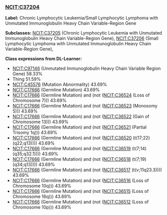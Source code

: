 
### [NCIT:C37204](http://purl.obolibrary.org/obo/NCIT_C37204)
**Label:** Chronic Lymphocytic Leukemia/Small Lymphocytic Lymphoma with Unmutated Immunoglobulin Heavy Chain Variable-Region Gene

**Subclasses:** [NCIT:C37205](http://purl.obolibrary.org/obo/NCIT_C37205) (Chronic Lymphocytic Leukemia with Unmutated Immunoglobulin Heavy Chain Variable-Region Gene), [NCIT:C37206](http://purl.obolibrary.org/obo/NCIT_C37206) (Small Lymphocytic Lymphoma with Unmutated Immunoglobulin Heavy Chain Variable-Region Gene), 

**Class expressions from DL-Learner:**

- [NCIT:C97146](http://purl.obolibrary.org/obo/NCIT_C97146) (Unmutated Immunoglobulin Heavy Chain Variable Region Gene) 58.33%
- Thing 51.59%
- [NCIT:C45576](http://purl.obolibrary.org/obo/NCIT_C45576) (Mutation Abnormality) 43.69%
- [NCIT:C17666](http://purl.obolibrary.org/obo/NCIT_C17666) (Germline Mutation) 43.69%
- [NCIT:C17666](http://purl.obolibrary.org/obo/NCIT_C17666) (Germline Mutation) and (not ([NCIT:C36524](http://purl.obolibrary.org/obo/NCIT_C36524) (Loss of Chromosome 7))) 43.69%
- [NCIT:C17666](http://purl.obolibrary.org/obo/NCIT_C17666) (Germline Mutation) and (not ([NCIT:C36523](http://purl.obolibrary.org/obo/NCIT_C36523) (Monosomy 5))) 43.69%
- [NCIT:C17666](http://purl.obolibrary.org/obo/NCIT_C17666) (Germline Mutation) and (not ([NCIT:C36522](http://purl.obolibrary.org/obo/NCIT_C36522) (Gain of Chromosome 13))) 43.69%
- [NCIT:C17666](http://purl.obolibrary.org/obo/NCIT_C17666) (Germline Mutation) and (not ([NCIT:C36521](http://purl.obolibrary.org/obo/NCIT_C36521) (Partial Trisomy 1q))) 43.69%
- [NCIT:C17666](http://purl.obolibrary.org/obo/NCIT_C17666) (Germline Mutation) and (not ([NCIT:C36520](http://purl.obolibrary.org/obo/NCIT_C36520) (t(17;22)(q22;q13)))) 43.69%
- [NCIT:C17666](http://purl.obolibrary.org/obo/NCIT_C17666) (Germline Mutation) and (not ([NCIT:C36519](http://purl.obolibrary.org/obo/NCIT_C36519) (t(7;14)(q35;q32.1)))) 43.69%
- [NCIT:C17666](http://purl.obolibrary.org/obo/NCIT_C17666) (Germline Mutation) and (not ([NCIT:C36518](http://purl.obolibrary.org/obo/NCIT_C36518) (t(7;19)(q34;q13)))) 43.69%
- [NCIT:C17666](http://purl.obolibrary.org/obo/NCIT_C17666) (Germline Mutation) and (not ([NCIT:C36517](http://purl.obolibrary.org/obo/NCIT_C36517) (t(v;11q23.3)))) 43.69%
- [NCIT:C17666](http://purl.obolibrary.org/obo/NCIT_C17666) (Germline Mutation) and (not ([NCIT:C36516](http://purl.obolibrary.org/obo/NCIT_C36516) (Loss of Chromosome 10q))) 43.69%
- [NCIT:C17666](http://purl.obolibrary.org/obo/NCIT_C17666) (Germline Mutation) and (not ([NCIT:C36515](http://purl.obolibrary.org/obo/NCIT_C36515) (Loss of Chromosome 16q))) 43.69%
- [NCIT:C17666](http://purl.obolibrary.org/obo/NCIT_C17666) (Germline Mutation) and (not ([NCIT:C36512](http://purl.obolibrary.org/obo/NCIT_C36512) (Loss of Chromosome 10p))) 43.69%


